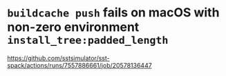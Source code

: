 # `buildcache push` fails on macOS with non-zero environment `install_tree:padded_length`

https://github.com/sstsimulator/sst-spack/actions/runs/7557886661/job/20578136447
